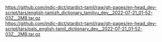 https://github.com/indic-dict/stardict-tamil/raw/gh-pages/en-head_dev-script/tars/english-tamizh_dictionary_tamilvu_dev__2022-07-21_01-52-03Z__2MB.tar.gz  
https://github.com/indic-dict/stardict-tamil/raw/gh-pages/en-head_dev-script/tars/pals_english-tamil_dictionary_dev__2022-07-21_01-52-03Z__2MB.tar.gz  
